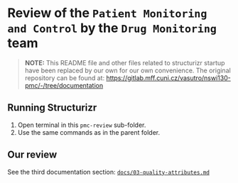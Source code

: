 # Review of the `Patient Monitoring and Control` by the `Drug Monitoring` team

> **NOTE:** This README file and other files related to structurizr startup have been replaced by our own for our own convenience. The original repository can be found at: https://gitlab.mff.cuni.cz/vasutro/nswi130-pmc/-/tree/documentation


## Running Structurizr

1) Open terminal in this `pmc-review` sub-folder.
2) Use the same commands as in the parent folder.


## Our review

See the third documentation section: [`docs/03-quality-attributes.md`](docs/03-quality-attributes.md)
